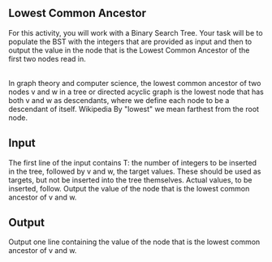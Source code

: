 <h2> Lowest Common Ancestor </h2>
For this activity, you will work with a Binary Search Tree. Your task will be to populate the BST with the integers that are provided as input and then to output the value in the node that is the Lowest Common Ancestor of the first two nodes read in.

</br> In graph theory and computer science, the lowest common ancestor of two nodes v and w in a tree or directed acyclic graph is the lowest node that has both v and w as descendants, where we define each node to be a descendant of itself. Wikipedia By "lowest" we mean farthest from the root node.

<h2> Input </h2>
The first line of the input contains T: the number of integers to be inserted in the tree, followed by v and w, the target values. These should be used as targets, but not be inserted into the tree themselves. Actual values, to be inserted, follow. Output the value of the node that is the lowest common ancestor of v and w.

<h2> Output </h2>
Output one line containing the value of the node that is the lowest common ancestor of v and w.
